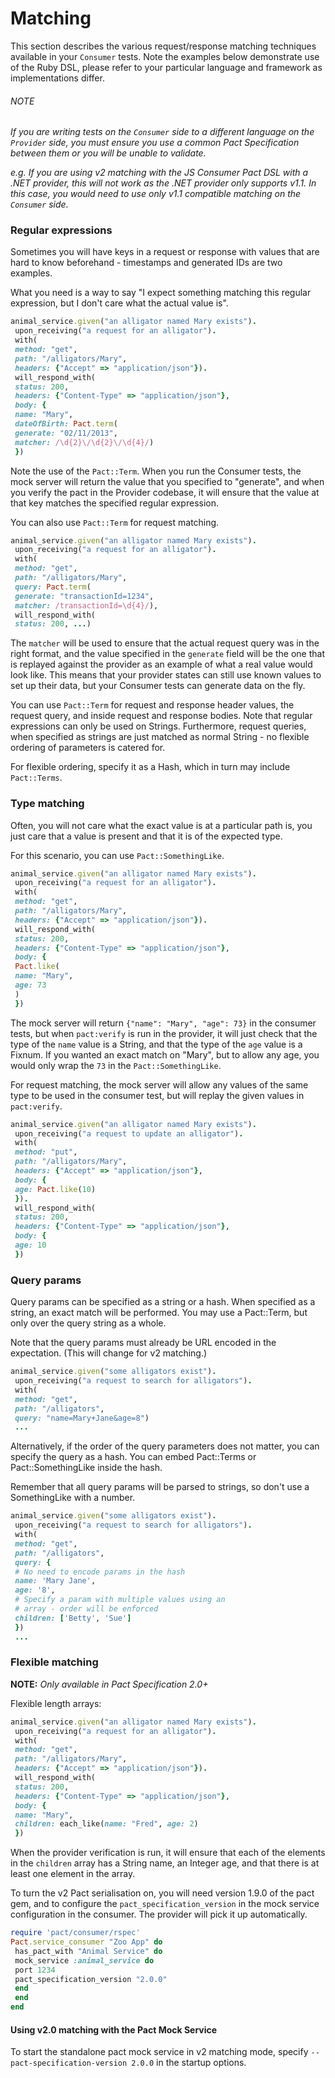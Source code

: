 # Matching
This section describes the various request/response matching techniques available in your `Consumer` tests. Note the examples below demonstrate use of the Ruby DSL, please refer to your particular language and framework as implementations differ.

###### NOTE
*If you are writing tests on the `Consumer` side to a different language on the `Provider` side, you must ensure you use a common Pact Specification between them or you will be unable to validate.*

*e.g. If you are using v2 matching with the JS Consumer Pact DSL with a .NET provider, this will not work as the .NET provider only supports v1.1. In this case, you would need to use only v1.1 compatible matching on the `Consumer` side.*

### Regular expressions
Sometimes you will have keys in a request or response with values that are hard to know beforehand - timestamps and generated IDs are two examples.

What you need is a way to say "I expect something matching this regular expression, but I don't care what the actual value is".

```ruby
animal_service.given("an alligator named Mary exists").
 upon_receiving("a request for an alligator").
 with(
 method: "get",
 path: "/alligators/Mary",
 headers: {"Accept" => "application/json"}).
 will_respond_with(
 status: 200,
 headers: {"Content-Type" => "application/json"},
 body: {
 name: "Mary",
 dateOfBirth: Pact.term(
 generate: "02/11/2013",
 matcher: /\d{2}\/\d{2}\/\d{4}/)
 })
```

Note the use of the `Pact::Term`. When you run the Consumer tests, the mock server will return the value that you specified to "generate", and when you verify the pact in the Provider codebase, it will ensure that the value at that key matches the specified regular expression.

You can also use `Pact::Term` for request matching.

```ruby
animal_service.given("an alligator named Mary exists").
 upon_receiving("a request for an alligator").
 with(
 method: "get",
 path: "/alligators/Mary",
 query: Pact.term(
 generate: "transactionId=1234",
 matcher: /transactionId=\d{4}/),
 will_respond_with(
 status: 200, ...)
```

The `matcher` will be used to ensure that the actual request query was in the right format, and the value specified in the `generate` field will be the one that is replayed against the provider as an example of what a real value would look like. This means that your provider states can still use known values to set up their data, but your Consumer tests can generate data on the fly.

You can use `Pact::Term` for request and response header values, the request query, and inside request and response bodies. Note that regular expressions can only be used on Strings. Furthermore, request queries, when specified as strings are just matched as normal String - no flexible ordering of parameters is catered for.

For flexible ordering, specify it as a Hash, which in turn may include `Pact::Terms`.

### Type matching
Often, you will not care what the exact value is at a particular path is, you just care that a value is present and that it is of the expected type.

For this scenario, you can use `Pact::SomethingLike`.

```ruby
animal_service.given("an alligator named Mary exists").
 upon_receiving("a request for an alligator").
 with(
 method: "get",
 path: "/alligators/Mary",
 headers: {"Accept" => "application/json"}).
 will_respond_with(
 status: 200,
 headers: {"Content-Type" => "application/json"},
 body: {
 Pact.like(
 name: "Mary",
 age: 73
 )
 })
```

The mock server will return `{"name": "Mary", "age": 73}` in the consumer tests, but when `pact:verify` is run in the provider, it will just check that the type of the `name` value is a String, and that the type of the `age` value is a Fixnum. If you wanted an exact match on "Mary", but to allow any age, you would only wrap the `73` in the `Pact::SomethingLike`.

For request matching, the mock server will allow any values of the same type to be used in the consumer test, but will replay the given values in `pact:verify`.

```ruby
animal_service.given("an alligator named Mary exists").
 upon_receiving("a request to update an alligator").
 with(
 method: "put",
 path: "/alligators/Mary",
 headers: {"Accept" => "application/json"},
 body: {
 age: Pact.like(10)
 }).
 will_respond_with(
 status: 200,
 headers: {"Content-Type" => "application/json"},
 body: {
 age: 10
 })
```

### Query params
Query params can be specified as a string or a hash.
When specified as a string, an exact match will be performed. You may use a Pact::Term, but only over the query string as a whole.

Note that the query params must already be URL encoded in the expectation. (This will change for v2 matching.)

```ruby
animal_service.given("some alligators exist").
 upon_receiving("a request to search for alligators").
 with(
 method: "get",
 path: "/alligators",
 query: "name=Mary+Jane&age=8")
 ...
```

Alternatively, if the order of the query parameters does not matter, you can specify the query as a hash. You can embed Pact::Terms or Pact::SomethingLike inside the hash.

Remember that all query params will be parsed to strings, so don't use a SomethingLike with a number.

```ruby
animal_service.given("some alligators exist").
 upon_receiving("a request to search for alligators").
 with(
 method: "get",
 path: "/alligators",
 query: {
 # No need to encode params in the hash
 name: 'Mary Jane',
 age: '8',
 # Specify a param with multiple values using an
 # array - order will be enforced
 children: ['Betty', 'Sue']
 })
 ...
```
### Flexible matching

**NOTE:** *Only available in Pact Specification 2.0+*

Flexible length arrays:

```ruby
animal_service.given("an alligator named Mary exists").
 upon_receiving("a request for an alligator").
 with(
 method: "get",
 path: "/alligators/Mary",
 headers: {"Accept" => "application/json"}).
 will_respond_with(
 status: 200,
 headers: {"Content-Type" => "application/json"},
 body: {
 name: "Mary",
 children: each_like(name: "Fred", age: 2)
 })
```

When the provider verification is run, it will ensure that each of the elements in the `children` array has a String name, an Integer age, and that there is at least one element in the array.

To turn the v2 Pact serialisation on, you will need version 1.9.0 of the pact gem, and to configure the `pact_specification_version` in the mock service configuration in the consumer. The provider will pick it up automatically.

```ruby
require 'pact/consumer/rspec'
Pact.service_consumer "Zoo App" do
 has_pact_with "Animal Service" do
 mock_service :animal_service do
 port 1234
 pact_specification_version "2.0.0"
 end
 end
end
```
#### Using v2.0 matching with the Pact Mock Service

To start the standalone pact mock service in v2 matching mode, specify `--pact-specification-version 2.0.0` in the startup options.
